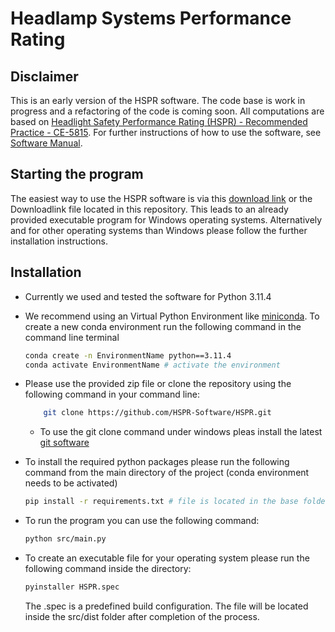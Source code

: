 # Headlamp Systems Performance Rating

## Disclaimer
This is an early version of the HSPR software. The code base is work in progress and a refactoring of the code is coming soon.
All computations are based on [Headlight Safety Performance Rating (HSPR) - Recommended Practice - CE-5815](https://www.gtb-lighting.org/wp-content/uploads/2023/09/2023-09_GTB-Recommended-Practice-for-HSPR.pdf).
For further instructions of how to use the software, see [Software Manual](https://www.gtb-lighting.org/wp-content/uploads/2023/02/HSPR-Software-Manual_V2.1.pdf).

## Starting the program
The easiest way to use the HSPR software is via this [download link](https://hessenbox.tu-darmstadt.de/getlink/fiXiFWZ3WCW7WotyFpnSTYPG/HSPR_V2.1.1.exe) or the Downloadlink file
located in this repository. This leads to an already provided executable program for Windows operating systems.
Alternatively and for other operating systems than Windows please follow the further installation instructions. 

## Installation

- Currently we used and tested the software for Python 3.11.4
- We recommend using an Virtual Python Environment like [miniconda](https://docs.conda.io/en/latest/miniconda.html). To create a new conda environment run the following command in the command line terminal
    ```bash
    conda create -n EnvironmentName python==3.11.4
    conda activate EnvironmentName # activate the environment
    ```
- Please use the provided zip file or clone the repository using the following command in your command line:
    ```bash
        git clone https://github.com/HSPR-Software/HSPR.git
    ```
    - To use the git clone command under windows pleas install the latest [git software](https://git-scm.com/downloads)
- To install the required python packages please run the following command from the main directory of the project (conda environment needs to be activated)
    ```bash
    pip install -r requirements.txt # file is located in the base folder
    ```
- To run the program you can use the following command:
    ```bash
    python src/main.py
    ```

- To create an executable file for your operating system please run the following command inside the directory:
    ```bash
    pyinstaller HSPR.spec
    ```
    The .spec is a predefined build configuration. The file will be located inside the src/dist folder after completion of the process.